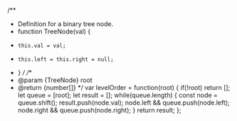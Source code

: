 /**
 * Definition for a binary tree node.
 * function TreeNode(val) {
 *     this.val = val;
 *     this.left = this.right = null;
 * }
 */
/**
 * @param {TreeNode} root
 * @return {number[]}
 */
var levelOrder = function(root) {
    if(!root) return [];
    let queue = [root];
    let result = [];
    while(queue.length) {
        const node = queue.shift();
        result.push(node.val);
        node.left && queue.push(node.left);
        node.right && queue.push(node.right);
    }
    return result;
};